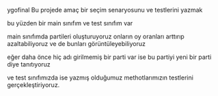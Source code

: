 ygofinal
Bu projede amaç bir seçim senaryosunu ve testlerini yazmak

bu yüzden bir main sınıfım ve test sınıfım var

main sınıfımda partileri oluşturuyoruz onların oy oranları arttırıp azaltabiliyoruz ve de bunları görüntüleyebiliyoruz

eğer daha önce hiç adı girilmemiş bir parti var ise bu partiyi yeni bir parti diye tanıtıyoruz

ve test sınıfımızda ise yazmış olduğumuz methotlarımızın testlerini gerçekleştiriyoruz.
